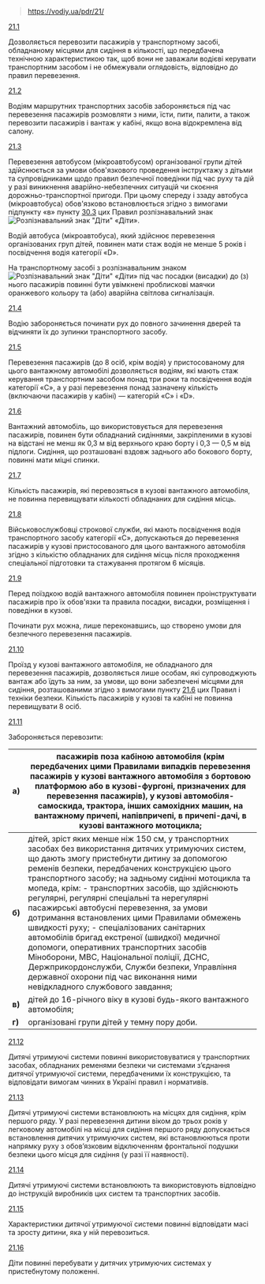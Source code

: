 > https://vodiy.ua/pdr/21/

[21.1](https://vodiy.ua/pdr/21/#211 "постійне посилання")

Дозволяється перевозити пасажирів у транспортному засобі, обладнаному місцями для сидіння в кількості, що передбачена технічною характеристикою так, щоб вони не заважали водієві керувати транспортним засобом і не обмежували оглядовість, відповідно до правил перевезення.

[21.2](https://vodiy.ua/pdr/21/#212 "постійне посилання")

Водіям маршрутних транспортних засобів забороняється під час перевезення пасажирів розмовляти з ними, їсти, пити, палити, а також перевозити пасажирів і вантаж у кабіні, якщо вона відокремлена від салону.

[21.3](https://vodiy.ua/pdr/21/#213 "постійне посилання")

Перевезення автобусом (мікроавтобусом) організованої групи дітей здійснюється за умови обов'язкового проведення інструктажу з дітьми та супровідниками щодо правил безпечної поведінки під час руху та дій у разі виникнення аварійно-небезпечних ситуацій чи скоєння дорожньо-транспортної пригоди. При цьому спереду і ззаду автобуса (мікроавтобуса) обов'язково встановлюється згідно з вимогами підпункту «в» пункту [30.3](https://vodiy.ua/pdr/30/#303) цих Правил розпізнавальний знак ![Розпізнавальний знак "Діти"](https://vodiy.ua/media/uploads/8.3.png) «Діти».

Водій автобуса (мікроавтобуса), який здійснює перевезення організованих груп дітей, повинен мати стаж водія не менше 5 років і посвідчення водія категорії «D».

На транспортному засобі з розпізнавальним знаком ![Розпізнавальний знак "Діти"](https://vodiy.ua/media/uploads/8.3.png) «Діти» під час посадки (висадки) до (з) нього пасажирів повинні бути увімкнені проблискові маячки оранжевого кольору та (або) аварійна світлова сигналізація.

[21.4](https://vodiy.ua/pdr/21/#214 "постійне посилання")

Водію забороняється починати рух до повного зачинення дверей та відчиняти їх до зупинки транспортного засобу.

[21.5](https://vodiy.ua/pdr/21/#215 "постійне посилання")

Перевезення пасажирів (до 8 осіб, крім водія) у пристосованому для цього вантажному автомобілі дозволяється водіям, які мають стаж керування транспортним засобом понад три роки та посвідчення водія категорії «C», а у разі перевезення понад зазначену кількість (включаючи пасажирів у кабіні) — категорій «C» і «D».

[21.6](https://vodiy.ua/pdr/21/#216 "постійне посилання")

Вантажний автомобіль, що використовується для перевезення пасажирів, повинен бути обладнаний сидіннями, закріпленими в кузові на відстані не менш як 0,3 м від верхнього краю борту і 0,3 — 0,5 м від підлоги. Сидіння, що розташовані вздовж заднього або бокового борту, повинні мати міцні спинки.

[21.7](https://vodiy.ua/pdr/21/#217 "постійне посилання")

Кількість пасажирів, які перевозяться в кузові вантажного автомобіля, не повинна перевищувати кількості обладнаних для сидіння місць.

[21.8](https://vodiy.ua/pdr/21/#218 "постійне посилання")

Військовослужбовці строкової служби, які мають посвідчення водія транспортного засобу категорії «C», допускаються до перевезення пасажирів у кузові пристосованого для цього вантажного автомобіля згідно з кількістю обладнаних для сидіння місць після проходження спеціальної підготовки та стажування протягом 6 місяців.

[21.9](https://vodiy.ua/pdr/21/#219 "постійне посилання")

Перед поїздкою водій вантажного автомобіля повинен проінструктувати пасажирів про їх обов'язки та правила посадки, висадки, розміщення і поведінки в кузові.

Починати рух можна, лише переконавшись, що створено умови для безпечного перевезення пасажирів.

[21.10](https://vodiy.ua/pdr/21/#2110 "постійне посилання")

Проїзд у кузові вантажного автомобіля, не обладнаного для перевезення пасажирів, дозволяється лише особам, які супроводжують вантаж або їдуть за ним, за умови, що вони забезпечені місцями для сидіння, розташованими згідно з вимогами пункту [21.6](https://vodiy.ua/pdr/21/#216) цих Правил і техніки безпеки. Кількість пасажирів у кузові та кабіні не повинна перевищувати 8 осіб.

[21.11](https://vodiy.ua/pdr/21/#2111 "постійне посилання")

Забороняється перевозити:

| **a)** | пасажирів поза кабіною автомобіля (крім передбачених цими Правилами випадків перевезення пасажирів у кузові вантажного автомобіля з бортовою платформою або в кузові-фургоні, призначених для перевезення пасажирів), у кузові автомобіля-самоскида, трактора, інших самохідних машин, на вантажному причепі, напівпричепі, в причепі-дачі, в кузові вантажного мотоцикла; |
| --- | --- |
| **б)** | дітей, зріст яких менше ніж 150 см, у транспортних засобах без використання дитячих утримуючих систем, що дають змогу пристебнути дитину за допомогою ременів безпеки, передбачених конструкцією цього транспортного засобу; на задньому сидінні мотоцикла та мопеда, крім:  - транспортних засобів, що здійснюють регулярні, регулярні спеціальні та нерегулярні пасажирські автобусні перевезення, за умови дотримання встановлених цими Правилами обмежень швидкості руху; - спеціалізованих санітарних автомобілів бригад екстреної (швидкої) медичної допомоги, оперативних транспортних засобів Міноборони, МВС, Національної поліції, ДСНС, Держприкордонслужби, Служби безпеки, Управління державної охорони під час виконання ними невідкладного службового завдання; |
| **в)** | дітей до 16-річного віку в кузові будь-якого вантажного автомобіля; |
| **г)** | організовані групи дітей у темну пору доби. |

[21.12](https://vodiy.ua/pdr/21/#2112 "постійне посилання")

Дитячі утримуючі системи повинні використовуватися у транспортних засобах, обладнаних ременями безпеки чи системами з’єднання дитячої утримуючої системи, передбаченими їх конструкцією, та відповідати вимогам чинних в Україні правил і нормативів.

[21.13](https://vodiy.ua/pdr/21/#2113 "постійне посилання")

Дитячі утримуючі системи встановлюють на місцях для сидіння, крім першого ряду. У разі перевезення дитини віком до трьох років у легковому автомобілі на місці для сидіння першого ряду допускається встановлення дитячих утримуючих систем, які встановлюються проти напрямку руху з обов’язковим відключенням фронтальної подушки безпеки цього місця для сидіння (у разі її наявності).

[21.14](https://vodiy.ua/pdr/21/#2114 "постійне посилання")

Дитячі утримуючі системи встановлюють та використовують відповідно до інструкцій виробників цих систем та транспортних засобів.

[21.15](https://vodiy.ua/pdr/21/#2115 "постійне посилання")

Характеристики дитячої утримуючої системи повинні відповідати масі та зросту дитини, яка у ній перевозиться.

[21.16](https://vodiy.ua/pdr/21/#2116 "постійне посилання")

Діти повинні перебувати у дитячих утримуючих системах у пристебнутому положенні.